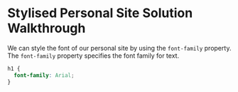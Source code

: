 # Stylised Personal Site Solution Walkthrough

We can style the font of our personal site by using the `font-family` property. The `font-family` property specifies the font family for text.

```css
h1 {
  font-family: Arial;
}
```
